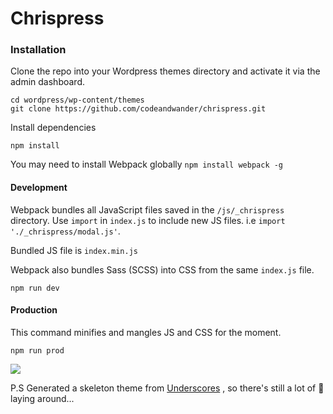 # Chrispress

### Installation

Clone the repo into your Wordpress themes directory and activate it via the admin dashboard.
```
cd wordpress/wp-content/themes
git clone https://github.com/codeandwander/chrispress.git
```

Install dependencies

```
npm install
```

You may need to install Webpack globally `npm install webpack -g`

#### Development

Webpack bundles all JavaScript files saved in the `/js/_chrispress` directory. Use `import` in `index.js` to include new JS files. i.e `import './_chrispress/modal.js'`.

Bundled JS file is `index.min.js`

Webpack also bundles Sass (SCSS) into CSS from the same `index.js` file.
```
npm run dev
```



#### Production

This command minifies and mangles JS and CSS for the moment.
```
npm run prod
```

![](https://media.giphy.com/media/l4Jz3a8jO92crUlWM/giphy.gif)

P.S Generated a skeleton theme from [Underscores](https://underscores.me/) , so there's still a lot of 💩 laying around...
